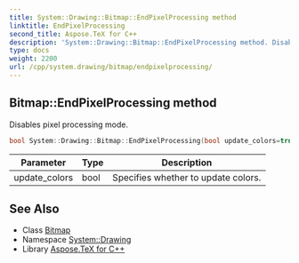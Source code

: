 ```yaml
---
title: System::Drawing::Bitmap::EndPixelProcessing method
linktitle: EndPixelProcessing
second_title: Aspose.TeX for C++
description: 'System::Drawing::Bitmap::EndPixelProcessing method. Disables pixel processing mode in C++.'
type: docs
weight: 2200
url: /cpp/system.drawing/bitmap/endpixelprocessing/
---
```

## Bitmap::EndPixelProcessing method


Disables pixel processing mode.

```cpp
bool System::Drawing::Bitmap::EndPixelProcessing(bool update_colors=true)
```


| Parameter | Type | Description |
| --- | --- | --- |
| update_colors | bool | Specifies whether to update colors. |

## See Also

* Class [Bitmap](../)
* Namespace [System::Drawing](../../)
* Library [Aspose.TeX for C++](../../../)
